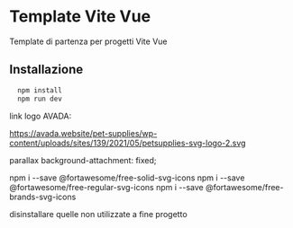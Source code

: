 # Template Vite Vue

Template di partenza per progetti Vite Vue

## Installazione

```bash
  npm install
  npm run dev
```


link logo AVADA:

https://avada.website/pet-supplies/wp-content/uploads/sites/139/2021/05/petsupplies-svg-logo-2.svg


parallax
background-attachment: fixed;

npm i --save @fortawesome/free-solid-svg-icons
npm i --save @fortawesome/free-regular-svg-icons
npm i --save @fortawesome/free-brands-svg-icons

disinstallare quelle non utilizzate a fine progetto

<font-awesome-icon icon="fa-solid fa-user-secret" />
